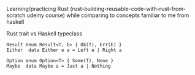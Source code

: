 Learning/practicing Rust (rust-building-reusable-code-with-rust-from-scratch udemy course)
while comparing to concepts familiar to me from haskell 

Rust trait vs Haskell typeclass

    Result enum Result<T, E> { Ok(T), Err(E) } 
    Either  data Either e a = Left e | Right a
    
    Option enum Option<T> { Some(T), None } 
    Maybe  data Maybe a = Just a | Nothing


